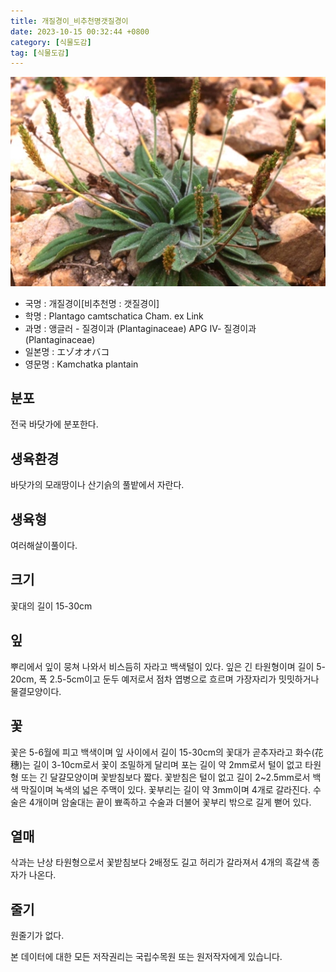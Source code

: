```yaml
---
title: 개질경이_비추천명갯질경이
date: 2023-10-15 00:32:44 +0800
category: [식물도감]
tag: [식물도감]
---
```




![개질경이[비추천명 : 갯질경이]](/assets/img/fileUpload/plants/basic/Plantaginaceae/Plantago/14034/1_th2.JPG)
- 국명 : 개질경이[비추천명 : 갯질경이]
- 학명 : Plantago camtschatica Cham. ex Link
- 과명 : 앵글러 - 질경이과 (Plantaginaceae) APG Ⅳ- 질경이과 (Plantaginaceae)
- 일본명 : エゾオオバコ
- 영문명 : Kamchatka plantain


## 분포
전국 바닷가에 분포한다.
## 생육환경
바닷가의 모래땅이나 산기슭의 풀밭에서 자란다.
## 생육형
여러해살이풀이다.
## 크기
꽃대의 길이 15-30cm
## 잎
뿌리에서 잎이 뭉쳐 나와서 비스듬히 자라고 백색털이 있다. 잎은 긴 타원형이며 길이 5-20cm, 폭 2.5-5cm이고 둔두 예저로서 점차 엽병으로 흐르며 가장자리가 밋밋하거나 물결모양이다.
## 꽃
꽃은 5-6월에 피고 백색이며 잎 사이에서 길이 15-30cm의 꽃대가 곧추자라고 화수(花穗)는 길이 3-10cm로서 꽃이 조밀하게 달리며 포는 길이 약 2mm로서 털이 없고 타원형 또는 긴 달걀모양이며 꽃받침보다 짧다. 꽃받침은 털이 없고 길이 2~2.5mm로서 백색 막질이며 녹색의 넓은 주맥이 있다. 꽃부리는 길이 약 3mm이며 4개로 갈라진다. 수술은 4개이며 암술대는 끝이 뾰족하고 수술과 더불어 꽃부리 밖으로 길게 뻗어 있다.
## 열매
삭과는 난상 타원형으로서 꽃받침보다 2배정도 길고 허리가 갈라져서 4개의 흑갈색 종자가 나온다.
## 줄기
원줄기가 없다.






본 데이터에 대한 모든 저작권리는 국립수목원 또는 원저작자에게 있습니다.
